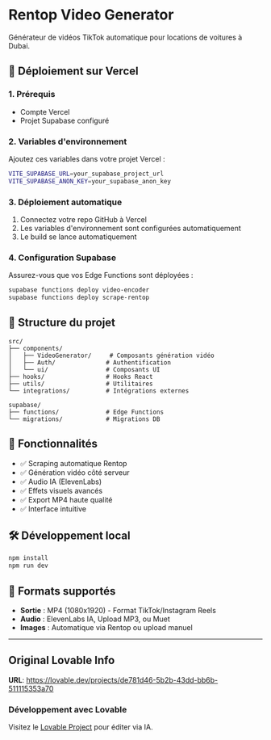 # Rentop Video Generator

Générateur de vidéos TikTok automatique pour locations de voitures à Dubai.

## 🚀 Déploiement sur Vercel

### 1. Prérequis
- Compte Vercel
- Projet Supabase configuré

### 2. Variables d'environnement
Ajoutez ces variables dans votre projet Vercel :

```bash
VITE_SUPABASE_URL=your_supabase_project_url
VITE_SUPABASE_ANON_KEY=your_supabase_anon_key
```

### 3. Déploiement automatique
1. Connectez votre repo GitHub à Vercel
2. Les variables d'environnement sont configurées automatiquement
3. Le build se lance automatiquement

### 4. Configuration Supabase
Assurez-vous que vos Edge Functions sont déployées :
```bash
supabase functions deploy video-encoder
supabase functions deploy scrape-rentop
```

## 📁 Structure du projet

```
src/
├── components/
│   ├── VideoGenerator/     # Composants génération vidéo
│   ├── Auth/              # Authentification
│   └── ui/                # Composants UI
├── hooks/                 # Hooks React
├── utils/                 # Utilitaires
└── integrations/          # Intégrations externes

supabase/
├── functions/             # Edge Functions
└── migrations/            # Migrations DB
```

## 🎥 Fonctionnalités

- ✅ Scraping automatique Rentop
- ✅ Génération vidéo côté serveur
- ✅ Audio IA (ElevenLabs)
- ✅ Effets visuels avancés
- ✅ Export MP4 haute qualité
- ✅ Interface intuitive

## 🛠️ Développement local

```bash
npm install
npm run dev
```

## 📱 Formats supportés
- **Sortie** : MP4 (1080x1920) - Format TikTok/Instagram Reels
- **Audio** : ElevenLabs IA, Upload MP3, ou Muet
- **Images** : Automatique via Rentop ou upload manuel

---

## Original Lovable Info

**URL**: https://lovable.dev/projects/de781d46-5b2b-43dd-bb6b-511115353a70

### Développement avec Lovable
Visitez le [Lovable Project](https://lovable.dev/projects/de781d46-5b2b-43dd-bb6b-511115353a70) pour éditer via IA.
